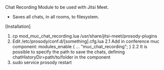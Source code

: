 Chat Recording Module to be used with Jitsi Meet.
- Saves all chats, in all rooms, to filesystem.

[Installation]
1. cp mod_muc_chat_recording.lua /usr/share/jitsi-meet/prosody-plugins
2. Edit /etc/prosody/conf.d/[something].cfg.lua
2.1 Add in conference muc component:
    modules_enable { ... "muc_chat_recording"; }
2.2 It is possible to specify the path to save the chats, defining chatHistoryDir=path/to/folder in the component
3. sudo service prosody restart
